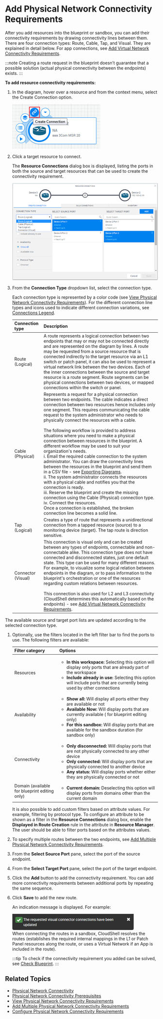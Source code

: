 # Add Physical Network Connectivity Requirements

After you add resources into the blueprint or sandbox, you can add their connectivity requirements by drawing connectivity lines between them. There are four connection types: Route, Cable, Tap, and Visual. They are explained in detail below. For app connections, see [Add Virtual Network Connectivity Requirements](../../../../../sandboxes/sandbox-workspace/add-connectivity/add-virtual-network/add-virtual-net-connectivity-req.md).

:::note
Creating a route request in the blueprint doesn’t guarantee that a possible solution (actual physical connectivity between the endpoints) exists.
:::

**To add resource connectivity requirements:**

1. In the diagram, hover over a resource and from the context menu, select the Create Connection option.
    
    ![](/Images/CloudShell-Portal/Lab-Management/Environments/CreateConnectionButton.png)
    
2. Click a target resource to connect.
    
    The **Resource Connections** dialog box is displayed, listing the ports in both the source and target resources that can be used to create the connectivity requirement.
    
    ![](/Images/CloudShell-Portal/Lab-Management/Environments/ResourceConnectionWindow.png)
    
3. From the **Connection Type** dropdown list, select the connection type.
    
    Each connection type is represented by a color code (see [View Physical Network Connectivity Requirements](../view-phy-net-connectivity-req.md)). For the different connection line types and icons used to indicate different connection variations, see [Connections Legend](../../../../../sandboxes/sandbox-workspace/add-connectivity/connections-legend.md).
    
    | Connection type | Description |
    | --- | --- |
    | Route (Logical) | A route represents a logical connection between two endpoints that may or may not be connected directly and are represented on the diagram by lines. A route may be requested from a source resource that is connected indirectly to the target resource via an L1 switch or patch panel, it can also be used to represent a virtual network link between the two devices. Each of the inner connections between the source and target resource is a route segment. Route segments can be physical connections between two devices, or mapped connections within the switch or panel. |
    | Cable (Physical) | Represents a request for a physical connection between two endpoints. The cable indicates a direct connection between two resources hence includes only one segment. This requires communicating the cable request to the system administrator who needs to physically connect the resources with a cable. <br/><br/> The following workflow is provided to address situations where you need to make a physical connection between resources in the blueprint. A different workflow may be used to suit your organization's needs.<br/>i. Email the required cable connection to the system administrator. You can draw the connectivity lines between the resources in the blueprint and send them in a CSV file - see [Exporting Diagrams](../../../export-blueprints/export-diagram.md). <br/>ii. The system administrator connects the resources with a physical cable and notifies you that the connection is ready. <br/>iii. Reserve the blueprint and create the missing connection using the Cable (Physical) connection type.<br/>iv. Connect the resources.<br/> Once a connection is established, the broken connection line becomes a solid line. |
    | Tap (Logical) | Creates a type of route that represents a unidirectional connection from a tapped resource (source) to a monitoring device (target). The tap route is direction sensitive. |
    | Connector (Visual) | This connection is visual only and can be created between any types of endpoints, connectable and non-connectable alike. This connection type does not have connected and disconnected states, just one default state. This type can be used for many different reasons. For example, to visualize some logical relation between endpoints in the diagram, or to pass information to the blueprint's orchestration or one of the resources regarding custom relations between resources. <br/><br/>This connection is also used for L2 and L3 connectivity (CloudShell determines this automatically based on the endpoints) - see [Add Virtual Network Connectivity Requirements](../../../../../sandboxes/sandbox-workspace/add-connectivity/add-virtual-network/add-virtual-net-connectivity-req.md). |
    

The available source and target port lists are updated according to the selected connection type.

1. Optionally, use the filters located in the left filter bar to find the ports to use. The following filters are available:
    
    | Filter category | Options |
    | --- | --- |
    | Resources | <ul><li>**In this workspace:** Selecting this option will display only ports that are already part of the workspace</li><li>**Include already in use:** Selecting this option will include ports that are currently being used by other connections</li></ul> |
    | Availability | <ul><li>**Show all:** Will display all ports either they are available or not</li><li>**Available Now:** Will display ports that are currently available ( for blueprint editing only)</li><li>**For this sandbox:** Will display ports that are available for the sandbox duration (for sandbox only)</li></ul> |
    | Connectivity | <ul><li>**Only disconnected:** Will display ports that are not physically connected to any other device</li><li>**Only connected:** Will display ports that are physically connected to another device</li><li>**Any status:** Will display ports whether either they are physically connected or not</li></ul> |
    | Domain (available for blueprint editing only) | <ul><li>**Current domain:** Deselecting this option will display ports from domains other than the current domain</li></ul> |
    
    It is also possible to add custom filters based on attribute values. For example, filtering by protocol type. To configure an attribute to be shown as a filter in the **Resource Connections** dialog box, enable the **Displayed in Route Creation** rule in the attribute in **Resource Manager**. The user should be able to filter ports based on the attributes values.
    
2. To specify multiple routes between the two endpoints, see [Add Multiple Physical Network Connectivity Requirements](./add-multiple-net-req.md).
3. From the **Select Source Port** pane, select the port of the source endpoint.
4. From the **Select Target Port** pane, select the port of the target endpoint.
5. Click the **Add** button to add the connectivity requirement. You can add more connectivity requirements between additional ports by repeating the same sequence.
6. Click **Save** to add the new route.
    
    An indication message is displayed. For example:
    
    ![](/Images/CloudShell-Portal/Lab-Management/ResourceConnectionMessage.png)  
    When connecting the routes in a sandbox, CloudShell resolves the routes (establishes the required internal mappings in the L1 or Patch Panel resources along the route, or uses a Virtual Network if an App is included in the route).
    
    :::tip
    To check if the connectivity requirement you added can be solved, see [Check Blueprint](../../../check-blueprint.md).
    :::
    

## Related Topics

- [Physical Network Connectivity](../index.md)
- [Physical Network Connectivity Prerequisites](../physical-net-connectivity-prereq.md)
- [View Physical Network Connectivity Requirements](../view-phy-net-connectivity-req.md)
- [Add Multiple Physical Network Connectivity Requirements](./add-multiple-net-req.md)
- [Configure Physical Network Connectivity Requirements](../config-physical-conn-req.md)